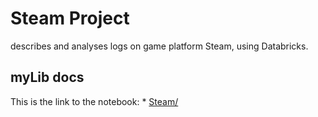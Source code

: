 # Steam Project
describes and analyses logs on game platform Steam, using Databricks.

## myLib docs
This is the link to the notebook:
    * <a href="https://databricks-prod-cloudfront.cloud.databricks.com/public/4027ec902e239c93eaaa8714f173bcfc/4845920635562237/1040762836538648/891269753810282/latest.html" target="_blank">Steam/</a>